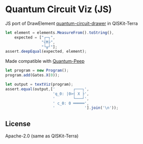 # Quantum Circuit Viz (JS)

JS port of DrawElement <a href="https://github.com/Qiskit/qiskit/blob/main/qiskit/visualization/circuit/text.py">quantum-circuit-drawer</a> in QISKit-Terra

```javascript
let element = elements.MeasureFrom().toString(),
    expected = ["┌─┐",
                "┤M├",
                "└╥┘"];
assert.deepEqual(expected, element);
```

Made compatible with <a href="http://github.com/mapmeld/quantum-peep">Quantum-Peep</a>

```javascript
let program = new Program();
program.add(Gates.X(0));

let output = textViz(program);
assert.equal(output,['        ┌───┐',
                     'q_0: |0>┤ X ├',
                     '        └───┘',
                     ' c_0: 0 ═════',
                     '             '].join('\n'));
```

## License

Apache-2.0 (same as QISKit-Terra)
